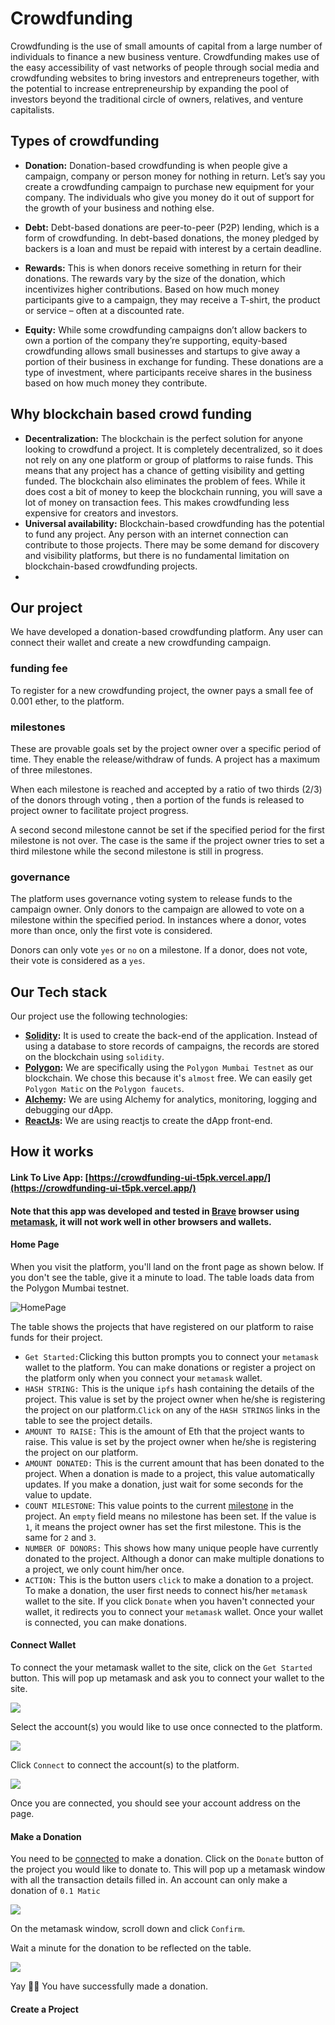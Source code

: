 # Crowdfunding 

Crowdfunding is the use of small amounts of capital from a large number of individuals to finance a new business venture. Crowdfunding makes use of the easy accessibility of vast networks of people through social media and crowdfunding websites to bring investors and entrepreneurs together, with the potential to increase entrepreneurship by expanding the pool of investors beyond the traditional circle of owners, relatives, and venture capitalists.

## Types of crowdfunding

- **Donation:** Donation-based crowdfunding is when people give a campaign, company or person money for nothing in return. Let’s say you create a crowdfunding campaign to purchase new equipment for your company. The individuals who give you money do it out of support for the growth of your business and nothing else.

- **Debt:** Debt-based donations are peer-to-peer (P2P) lending, which is a form of crowdfunding. In debt-based donations, the money pledged by backers is a loan and must be repaid with interest by a certain deadline.

- **Rewards:** This is when donors receive something in return for their donations. The rewards vary by the size of the donation, which incentivizes higher contributions. Based on how much money participants give to a campaign, they may receive a T-shirt, the product or service – often at a discounted rate.

- **Equity:** While some crowdfunding campaigns don’t allow backers to own a portion of the company they’re supporting, equity-based crowdfunding allows small businesses and startups to give away a portion of their business in exchange for funding. These donations are a type of investment, where participants receive shares in the business based on how much money they contribute.

## Why blockchain based crowd funding

- **Decentralization:** The blockchain is the perfect solution for anyone looking to crowdfund a project. It is completely decentralized, so it does not rely on any one platform or group of platforms to raise funds. This means that any project has a chance of getting visibility and getting funded. The blockchain also eliminates the problem of fees. While it does cost a bit of money to keep the blockchain running, you will save a lot of money on transaction fees. This makes crowdfunding less expensive for creators and investors.
- **Universal availability:** Blockchain-based crowdfunding has the potential to fund any project. Any person with an internet connection can contribute to those projects. There may be some demand for discovery and visibility platforms, but there is no fundamental limitation on blockchain-based crowdfunding projects.
- 

## Our project

We have developed a donation-based crowdfunding platform. Any user can connect their wallet and create a new crowdfunding campaign.

### funding fee

To register for a new crowdfunding project, the owner pays a small fee of 0.001 ether, to the platform.

### milestones

These are provable goals set by the project owner over a specific period of time. They enable the release/withdraw of funds. A project has a maximum of three milestones.

When each milestone is reached and accepted by a ratio of two thirds (2/3) of the donors through voting , then a portion of the funds is released to project owner to facilitate project progress. 

A second second milestone cannot be set if the specified period for the first milestone is not over. The case is the same if the project owner tries to set a third milestone while the second milestone is still in progress. 

### governance

The platform uses governance voting system to release funds to the campaign owner. Only donors to the campaign are allowed to vote on a milestone within the specified period. In instances where a donor, votes more than once, only the first vote is considered. 

Donors can only vote `yes` or `no` on a milestone. If a donor, does not vote, their vote is considered as a `yes`.

## Our Tech stack

Our project use the following technologies:

- **[Solidity](https://docs.soliditylang.org/en/v0.8.17/):** It is used to create the back-end of the application. Instead of using a database to store records of campaigns, the records are stored on the blockchain using `solidity`.
- **[Polygon](https://polygon.technology/):** We are specifically using the `Polygon Mumbai Testnet` as our blockchain. We chose this because it's `almost` free. We can easily get `Polygon Matic` on the `Polygon faucets`.
- **[Alchemy](https://www.alchemy.com/):** We are using Alchemy for analytics, monitoring, logging and debugging our dApp.
- **[ReactJs](https://reactjs.org/):** We are using reactjs to create the dApp front-end.

## How it works

#### Link To Live App: [https://crowdfunding-ui-t5pk.vercel.app/](https://crowdfunding-ui-t5pk.vercel.app/)

#### Note that this app was developed and tested in [Brave](https://brave.com/download/) browser using [metamask](https://metamask.io/download/), it will not work well in other browsers and wallets.

#### Home Page

When you visit the platform, you'll land on the front page as shown below. If you don't see the table, give it a minute to load. The table loads data from the Polygon Mumbai testnet.

![HomePage](https://raw.githubusercontent.com/deadex-ng/crowdfunding/main/images/banner1.PNG)

The table shows the projects that have registered on our platform to raise funds for their project.



- `Get Started:`Clicking this button prompts you to connect your `metamask` wallet to the platform. You can make donations or register a project on the platform only when you connect your `metamask` wallet.
- `HASH STRING:` This is the unique `ipfs` hash containing the details of the project. This value is set by the project owner when he/she is registering the project on our platform.`Click` on any of the `HASH STRINGS` links in the table to see the project details. 
- `AMOUNT TO RAISE:` This is the amount of Eth that the project wants to raise. This value is set by the project owner when he/she is registering the project on our platform.
- `AMOUNT DONATED:` This is the current amount that has been donated to the project. When a donation is made to a project, this value automatically updates. If you make a donation, just wait for some seconds for the value to update.
- `COUNT MILESTONE`: This value points to the current [milestone](#milestones) in the project. An  `empty` field means no milestone has been set. If the value is `1`, it means the project owner has set the first milestone. This is the same for `2` and `3`. 
- `NUMBER OF DONORS:` This shows how many unique people have currently donated to the project. Although a donor can make multiple donations to a project, we only count him/her once.
- `ACTION:` This is the button users `click` to make a donation to a project. To make a donation, the user first needs to connect his/her `metamask` wallet to the site. If you click `Donate` when you haven't connected your wallet, it redirects you to connect your `metamask` wallet. Once your wallet is connected, you can make donations. 

#### Connect Wallet

To connect the your metamask wallet to the site, click on the `Get Started` button. This will pop up metamask and ask you to connect your wallet to the site.

![](https://raw.githubusercontent.com/deadex-ng/crowdfunding/main/images/connecting.PNG)

Select the account(s) you would like to use once connected to the platform. 

![](https://raw.githubusercontent.com/deadex-ng/crowdfunding/main/images/connecting2.PNG)

Click `Connect` to connect the account(s) to the platform.

![](https://raw.githubusercontent.com/deadex-ng/crowdfunding/main/images/connected.PNG)

Once you are connected, you should see your account address on the page.

#### Make a Donation

You need to be [connected](#Connect-Wallet) to make a donation. Click on the `Donate` button of the project you would like to donate to. This will pop up a metamask window with all the transaction details filled in. An account can only make a donation of `0.1 Matic`

![](https://raw.githubusercontent.com/deadex-ng/crowdfunding/main/images/donate.PNG)

On the metamask window,  scroll down and click `Confirm`. 

Wait a minute for the donation to be reflected on the table.

![](https://raw.githubusercontent.com/deadex-ng/crowdfunding/main/images/donated.PNG)

Yay 🥳🎊  You have successfully made a donation.

#### Create a Project
